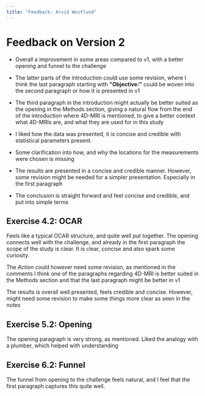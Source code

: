 ```yaml
---
title: "Feedback: Arvid Westlund" 
---
```


# Feedback on Version 2
 
* Overall a improvement in some areas compared to v1, with a better opening and
  funnel to the challenge
* The latter parts of the introduction could use some revision, where I think
  the last paragraph starting with **"Objective:"** could be woven into the
  second paragraph or how it is presented in v1
* The third paragraph in the introduction might actually be better suited as the opening in the
  Methods section, giving a natural flow from the end of the introduction where
  4D-MRI is mentioned, to give a better context what 4D-MRIs are, and what they
  are used for in this study

* I liked how the data was presented, it is concise and credible with
  statistical parameters present.
* Some clarification into how, and why the locations for the measurements were
  chosen is missing
* The results are presented in a concise and credible manner. However, some
  revision might be needed for a simpler presentation. Especially in the first
  paragraph
* The conclusion is straight forward and feel concise and credible, and put
  into simple terms



## Exercise 4.2: OCAR
Feels like a typical OCAR structure, and quite well put together. The opening
connects well with the challenge, and already in the first paragraph the scope
of the study is clear. It is clear, concise and also spark some curiosity. 

The *Action* could however need some revision, as mentioned in the comments I
think one of the paragraphs regarding 4D-MRI is better suited in the Methods
section and that the last paragraph might be better in v1

The results is overall well presented, feels credible and concise. However,
might need some revision to make some things more clear as seen in the notes 

## Exercise 5.2: Opening
The opening paragraph is very strong, as mentioned. Liked the analogy with a
plumber, which helped with understanding

## Exercise 6.2: Funnel
The funnel from opening to the challenge feels natural, and I feel that the
first paragraph captures this quite well.

